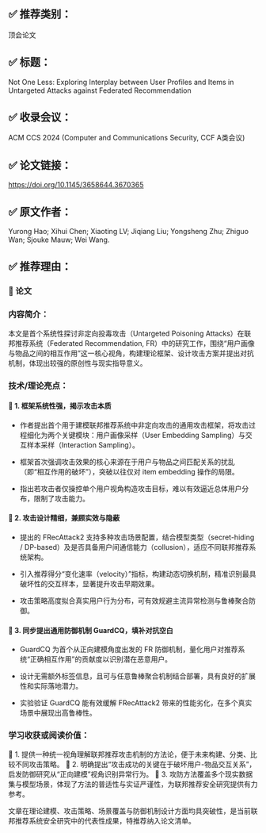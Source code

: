 ## ✅ 推荐类别：

顶会论文

## ✅ 标题：

Not One Less: Exploring Interplay between User Profiles and Items in Untargeted Attacks against Federated Recommendation

## ✅ 收录会议：

ACM CCS 2024 (Computer and Communications Security, CCF A类会议)

## ✅ 论文链接：

https://doi.org/10.1145/3658644.3670365

## ✅ 原文作者：

Yurong Hao; Xihui Chen; Xiaoting LV; Jiqiang Liu; Yongsheng Zhu; Zhiguo Wan; Sjouke Mauw; Wei Wang.

## ✅ 推荐理由：

### 📘 论文

### 内容简介：

本文是首个系统性探讨非定向投毒攻击（Untargeted Poisoning Attacks）在联邦推荐系统（Federated Recommendation, FR）中的研究工作，围绕“用户画像与物品之间的相互作用”这一核心视角，构建理论框架、设计攻击方案并提出对抗机制，体现出较强的原创性与现实指导意义。

### 技术/理论亮点：

#### 🔷 1. 框架系统性强，揭示攻击本质

* 作者提出首个用于建模联邦推荐系统中非定向攻击的通用攻击框架，将攻击过程细化为两个关键模块：用户画像采样（User Embedding Sampling）与交互样本采样（Interaction Sampling）。

* 框架首次强调攻击效果的核心来源在于用户与物品之间匹配关系的扰乱（即“相互作用的破坏”），突破以往仅对 item embedding 操作的局限。

* 指出若攻击者仅操控单个用户视角构造攻击目标，难以有效逼近总体用户分布，限制了攻击能力。

#### 🔷 2. 攻击设计精细，兼顾实效与隐蔽

* 提出的 FRecAttack2 支持多种攻击场景配置，结合模型类型（secret-hiding / DP-based）及是否具备用户间通信能力（collusion），适应不同联邦推荐系统架构。

* 引入推荐得分“变化速率（velocity）”指标，构建动态切换机制，精准识别最具破坏性的交互样本，显著提升攻击早期效果。

* 攻击策略高度拟合真实用户行为分布，可有效规避主流异常检测与鲁棒聚合防御。

#### 🔷 3. 同步提出通用防御机制 GuardCQ，填补对抗空白

* GuardCQ 为首个从正向建模角度出发的 FR 防御机制，量化用户对推荐系统“正确相互作用”的贡献度以识别潜在恶意用户。

* 设计无需额外标签信息，且可与任意鲁棒聚合机制结合部署，具有良好的扩展性和实际落地潜力。

* 实验验证 GuardCQ 能有效缓解 FRecAttack2 带来的性能劣化，在多个真实场景中展现出高鲁棒性。

### 学习收获或阅读价值：

🔷 1. 提供一种统一视角理解联邦推荐攻击机制的方法论，便于未来构建、分类、比较不同攻击策略。
🔷 2. 明确提出“攻击成功的关键在于破坏用户-物品交互关系”，启发防御研究从“正向建模”视角识别异常行为。
🔷 3. 攻防方法覆盖多个现实数据集与模型场景，体现了方法的普适性与实证严谨性，为联邦推荐安全研究提供有力参考。

文章在理论建模、攻击策略、场景覆盖与防御机制设计方面均具突破性，是当前联邦推荐系统安全研究中的代表性成果，特推荐纳入论文清单。
